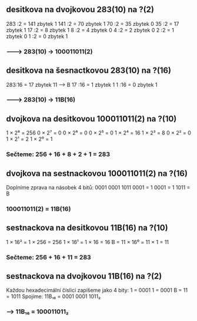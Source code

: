 ## desitkova na dvojkovou 283(10) na ?(2)
283 :2 = 141 zbytek 1 
141 :2 = 70  zbytek 1
70  :2 = 35  zbytek 0
35  :2 = 17  zbytek 1 
17  :2 = 8   zbytek 1 
8   :2 = 4   zbytek 0 
4   :2 = 2   zbytek 0 
2   :2 = 1   zbytek 0 
1   :2 = 0   zbytek 1   
### ---> 283(10) -> 100011011(2)

## desitkova na šesnactkovou 283(10) na ?(16) 
283:16 = 17  zbytek 11 --> B
17 :16 = 1   zbytek 1
1  :16 = 0   zbytek 1
### ---> 283(10) -> 11B(16)

## dvojkova na desitkovou 100011011(2) na ?(10)
1 × 2⁸ = 256
0 × 2⁷ = 0
0 × 2⁶ = 0
0 × 2⁵ = 0
1 × 2⁴ = 16
1 × 2³ = 8
0 × 2² = 0
1 × 2¹ = 2
1 × 2⁰ = 1
### Sečteme: 256 + 16 + 8 + 2 + 1 = 283

## dvojkova na sestnackovou 100011011(2) na ?(16)
Doplníme zprava na násobek 4 bitů: 0001 0001 1011
0001 = 1
0001 = 1
1011 = B
### 100011011(2) = 11B(16)

## sestnackova na desitkovou 11B(16) na ?(10)
1 × 16² = 1 × 256 = 256
1 × 16¹ = 1 × 16 = 16
B = 11 × 16⁰ = 11 × 1 = 11
### Sečteme: 256 + 16 + 11 = 283

## sestnackova na dvojkovou 11B(16) na ?(2)
Každou hexadecimální číslici zapíšeme jako 4 bity:
1 = 0001
1 = 0001
B = 11 = 1011
Spojíme:
11B₁₆ = 0001 0001 1011₂
### --> 11B₁₆ = 100011011₂ 
